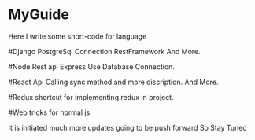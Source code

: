 # MyGuide
Here I write some short-code for language

#Django
PostgreSql Connection
RestFramework
And More.

#Node
Rest api
Express Use
Database Connection.

#React
Api Calling sync method and more discription.
And More.

#Redux
shortcut for implementing redux in project.

#Web
tricks for normal js.

It is initiated much more updates going to be push forward So Stay Tuned
